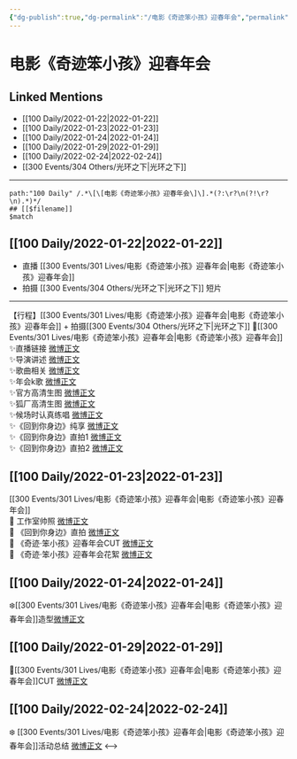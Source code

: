 ```yaml
---
{"dg-publish":true,"dg-permalink":"/电影《奇迹笨小孩》迎春年会","permalink":"/电影《奇迹笨小孩》迎春年会/","created":"2022-12-22T15:37:07.000+08:00","updated":"2023-01-12T11:32:32.969+08:00"}
---
```


# 电影《奇迹笨小孩》迎春年会

## Linked Mentions
- [[100 Daily/2022-01-22\|2022-01-22]]
- [[100 Daily/2022-01-23\|2022-01-23]]
- [[100 Daily/2022-01-24\|2022-01-24]]
- [[100 Daily/2022-01-29\|2022-01-29]]
- [[100 Daily/2022-02-24\|2022-02-24]]
- [[300 Events/304 Others/光环之下\|光环之下]]


---

```expander
path:"100 Daily" /.*\[\[电影《奇迹笨小孩》迎春年会\]\].*(?:\r?\n(?!\r?\n).*)*/
## [[$filename]]
$match
```
## [[100 Daily/2022-01-22\|2022-01-22]]
  - 直播 [[300 Events/301 Lives/电影《奇迹笨小孩》迎春年会\|电影《奇迹笨小孩》迎春年会]]
  - 拍摄 [[300 Events/304 Others/光环之下\|光环之下]] 短片
---
【行程】[[300 Events/301 Lives/电影《奇迹笨小孩》迎春年会\|电影《奇迹笨小孩》迎春年会]] + 拍摄[[300 Events/304 Others/光环之下\|光环之下]]
🌟[[300 Events/301 Lives/电影《奇迹笨小孩》迎春年会\|电影《奇迹笨小孩》迎春年会]]  
✨直播链接 [微博正文](https://m.weibo.cn/6466290670/4728544565924818)  
✨导演讲述 [微博正文](https://m.weibo.cn/6466290670/4728548071839171)  
✨歌曲相关 [微博正文](https://m.weibo.cn/6466290670/4728566971371394)  
✨年会k歌 [微博正文](https://m.weibo.cn/6466290670/4728552916520593)  
✨官方高清生图 [微博正文](https://m.weibo.cn/6466290670/4728551675532042)  
✨狐厂高清生图 [微博正文](https://m.weibo.cn/6466290670/4728552954795610)  
✨候场时认真练唱 [微博正文](https://m.weibo.cn/6466290670/4728544213603773)  
✨《回到你身边》纯享 [微博正文](https://m.weibo.cn/6466290670/4728547387903776)  
✨《回到你身边》直拍1 [微博正文](https://m.weibo.cn/6466290670/4728547607056931)  
✨《回到你身边》直拍2 [微博正文](https://m.weibo.cn/6466290670/4728552019466616)
## [[100 Daily/2022-01-23\|2022-01-23]]
[[300 Events/301 Lives/电影《奇迹笨小孩》迎春年会\|电影《奇迹笨小孩》迎春年会]]  
💫 工作室帅照 [微博正文](https://m.weibo.cn/6466290670/4728783019973133)  
💫 《回到你身边》直拍 [微博正文](https://m.weibo.cn/6466290670/4728772152001392)  
💫 《奇迹·笨小孩》迎春年会CUT [微博正文](https://m.weibo.cn/6466290670/4728937311374652)  
💫 《奇迹·笨小孩》迎春年会花絮 [微博正文](https://m.weibo.cn/6466290670/4728771406729272)
## [[100 Daily/2022-01-24\|2022-01-24]]
❄️[[300 Events/301 Lives/电影《奇迹笨小孩》迎春年会\|电影《奇迹笨小孩》迎春年会]]造型[微博正文](https://m.weibo.cn/6466290670/4729084166801048)
## [[100 Daily/2022-01-29\|2022-01-29]]
🌟[[300 Events/301 Lives/电影《奇迹笨小孩》迎春年会\|电影《奇迹笨小孩》迎春年会]]CUT [微博正文](https://m.weibo.cn/6466290670/4731108148645181)
## [[100 Daily/2022-02-24\|2022-02-24]]
❄️ [[300 Events/301 Lives/电影《奇迹笨小孩》迎春年会\|电影《奇迹笨小孩》迎春年会]]活动总结 [微博正文](https://m.weibo.cn/6466290670/4740334728250439)
<-->